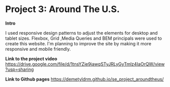 # Project 3: Around The U.S.
 
  
**Intro**

I used responsive design patterns to adjust the elements for desktop and tablet sizes. Flexbox, Grid ,Media Queries and BEM principals were used to create this website. I'm planning to improve the site by making it more responsive and mobile friendly.


**Link to the project video**
https://drive.google.com/file/d/1tnsYZie9jawqSTyJRLyGyTmlz4IaOrQW/view?usp=sharing

**Link to Github pages** 
https://demetyldrm.github.io/se_project_aroundtheus/
